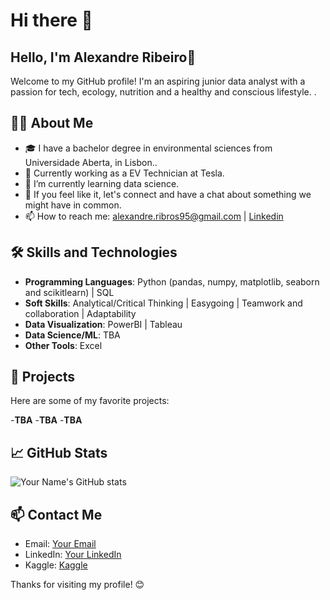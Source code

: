 # Hi there 👋

## Hello, I'm Alexandre Ribeiro👋

Welcome to my GitHub profile! 
I'm an aspiring junior data analyst with a passion for tech, ecology, nutrition and a healthy and conscious lifestyle. . 

## 🧑‍💻 About Me

- 🎓 I have a bachelor degree in environmental sciences from Universidade Aberta, in Lisbon..
- 💼 Currently working as a EV Technician at Tesla.
- 🌱 I’m currently learning data science.
- 💬 If you feel like it, let's connect and have a chat about something we might have in common.
- 📫 How to reach me: alexandre.ribros95@gmail.com | [Linkedin](https://www.linkedin.com/in/alexandre-ribeiro-264445279/)

## 🛠️ Skills and Technologies

- **Programming Languages**: Python (pandas, numpy, matplotlib, seaborn and scikitlearn) | SQL
- **Soft Skills**: Analytical/Critical Thinking | Easygoing | Teamwork and collaboration | Adaptability 
- **Data Visualization**: PowerBI | Tableau
- **Data Science/ML**: TBA
- **Other Tools**: Excel

## 🌟 Projects

Here are some of my favorite projects:

-**TBA**
-**TBA**
-**TBA**

## 📈 GitHub Stats

![Your Name's GitHub stats](https://github-readme-stats.vercel.app/api?username=YourGitHubUsername&show_icons=true&theme=radical)

## 📫 Contact Me

- Email: [Your Email](alexandre.ribros95@gmail.com)
- LinkedIn: [Your LinkedIn](https://www.linkedin.com/in/alexandre-ribeiro-264445279/)
- Kaggle: [Kaggle](https://www.kaggle.com/alexrribeiro)

Thanks for visiting my profile! 😊
<!--
**h4Sh1G/h4Sh1G** is a ✨ _special_ ✨ repository because its `README.md` (this file) appears on your GitHub profile.

Here are some ideas to get you started:

- 🔭 I’m currently working on ...
- 🌱 I’m currently learning ...
- 👯 I’m looking to collaborate on ...
- 🤔 I’m looking for help with ...
- 💬 Ask me about ...
- 📫 How to reach me: ...
- 😄 Pronouns: ...
- ⚡ Fun fact: ...
-->
